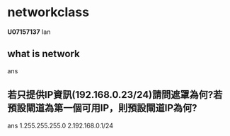 # networkclass
**U07157137** Ian
## what is network

ans

## 若只提供IP資訊(192.168.0.23/24)請問遮罩為何?若預設閘道為第一個可用IP，則預設閘道IP為何?

ans  1.255.255.255.0
     2.192.168.0.1/24